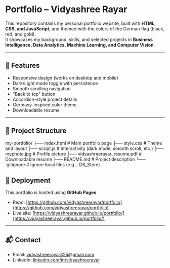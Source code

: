 # Portfolio – Vidyashree Rayar

This repository contains my personal portfolio website, built with **HTML, CSS, and JavaScript**, and themed with the colors of the German flag (black, red, and gold).  
It showcases my background, skills, and selected projects in **Business Intelligence, Data Analytics, Machine Learning, and Computer Vision**.

---

## 🔑 Features
- Responsive design (works on desktop and mobile)
- Dark/Light mode toggle with persistence
- Smooth scrolling navigation
- "Back to top" button
- Accordion-style project details
- Germany-inspired color theme
- Downloadable resume

---

## 📂 Project Structure
my-portfolio/
├── index.html # Main portfolio page
├── style.css # Theme and layout
├── script.js # Interactivity (dark mode, smooth scroll, etc.)
├── myphoto.jpg # Profile picture
├── vidyashreerayar_resume.pdf # Downloadable resume
├── README.md # Project description
└── .gitignore # Ignore local files (e.g., .DS_Store)

## 🚀 Deployment
This portfolio is hosted using **GitHub Pages**.

- Repo: [https://github.com/vidyashreerayar/portfolio](https://github.com/vidyashreerayar/portfolio)  
- Live site: [https://vidyashreerayar.github.io/portfolio/](https://vidyashreerayar.github.io/portfolio/)

---

## 📬 Contact
- Email: [vidyashreerayar325@gmail.com](mailto:vidyashreerayar325@gmail.com)  
- LinkedIn: [linkedin.com/in/vidyashreerayar](https://linkedin.com/in/vidyashreerayar)  
